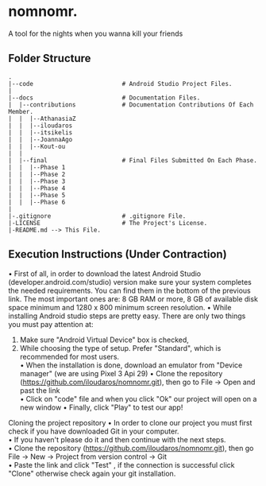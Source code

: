 # nomnomr.

A tool for the nights when you wanna kill your friends

## Folder Structure
```
.
|--code                         # Android Studio Project Files.
|
|--docs                         # Documentation Files.
|  |--contributions             # Documentation Contributions Of Each Member.
|  |  |--AthanasiaZ
|  |  |--iloudaros
|  |  |--itsikelis
|  |  |--JoannaAgo
|  |  |--Kout-ou
|  |  
|  |--final                     # Final Files Submitted On Each Phase.
|  |  |--Phase 1
|  |  |--Phase 2
|  |  |--Phase 3
|  |  |--Phase 4
|  |  |--Phase 5
|  |  |--Phase 6
|
|-.gitignore                    # .gitignore File.
|-LICENSE                       # The Project's License.
|-README.md --> This File.

```

## Execution Instructions (Under Contraction)

• First of all, in order to download the latest Android Studio (developer.android.com/studio)
version make sure your system completes the needed requirements. You can find them in the bottom
of the previous link.
The most important ones are: 8 GB RAM or more, 8 GB of available disk space minimum and 1280 x 800
minimum screen resolution.
• While installing Android studio steps are pretty easy. There are only two things you must pay attention at:
1. Make sure "Android Virtual Device" box is checked,
2. While choosing the type of setup. Prefer "Standard", which is recommended for most users.  
• When the installation is done, download an emulator from "Device manager" (we are using Pixel 3 Api 29)
• Clone the repository (https://github.com/iloudaros/nomnomr.git), then go to File -> Open and past
the link  
• Click on "code" file and when you click "Ok" our project will open on a new window
• Finally, click "Play" to test our app!

 Cloning the project repository
• In order to clone our project you must first check if you have downloaded Git in your computer.  
• If you haven't please do it and then continue with the next steps.  
• Clone the repository (https://github.com/iloudaros/nomnomr.git), then go File -> New -> Project
from version control -> Git  
• Paste the link and click "Test" , if the connection is successful click "Clone" otherwise check
again your git installation.
